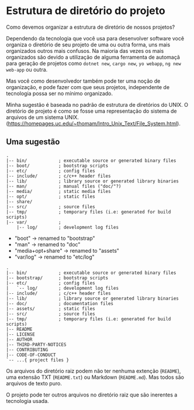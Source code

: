 Estrutura de diretório do projeto
=================================

Como devemos organizar a estrutura de diretório de nossos projetos?

Dependendo da tecnologia que você usa para desenvolver software você organiza o
diretório de seu projeto de uma ou outra forma, uns mais organizados outros mais
confusos. Na maioria das vezes os mais organizados são devido a utilização de alguma
ferramenta de automaçã para geração de projetos como `dotnet new`, `cargo new`,
`yo webapp`, `ng new web-app` ou outra.

Mas você como desenvolvedor também pode ter uma noção de organização, e
pode fazer com que seus projetos, independente de tecnologia possa ser no mínimo
organizado.

Minha sugestão é baseada no padrão de estrutura de diretórios do UNIX. O diretório
de projeto é como se fosse uma representação do sistema de arquivos de um sistema
UNIX. (https://homepages.uc.edu/~thomam/Intro_Unix_Text/File_System.html).

## Uma sugestão

```
.
|-- bin/			; executable source or generated binary files
|-- boot/			; bootstrap scripts
|-- etc/			; config files
|-- include/		; c/c++ header files
|-- lib/			; library source or generated library binaries
|-- man/			; manual files ("doc/"?)
|-- media/			; static media files
|-- opt/			; static files
|-- share/
|-- src/			; source files
|-- tmp/			; temporary files (i.e: generated for build scripts)
|-- var/			; 
    |-- log/		; development log files
```

* "boot" -> renamed to "bootstrap"
* "man"  -> renamed to "doc"
* "media+opt+share" -> renamed to "assets"
* "var/log" -> renamed to "etc/log"

```
.
|-- bin/			; executable source or generated binary files
|-- bootstrap/		; bootstrap scripts
|-- etc/			; config files
|   `-- log/		; development log files
|-- include/		; c/c++ header files
|-- lib/			; library source or generated library binaries
|-- doc/			; documentation files
|-- assets/			; static files
|-- src/			; source files
|-- tmp/			; temporary files (i.e: generated for build scripts)
|-- README
|-- LICENSE
|-- AUTHOR
|-- THIRD-PARTY-NOTICES
|-- CONTRIBUTING
|-- CODE-OF-CONDUCT
`-- ...{ project files }
```

Os arquivos do diretório raiz podem não ter nenhuma extenção (`README`), uma
extensão TXT (`README.txt`) ou Markdown (`README.md`). Mas todos são arquivos
de texto puro.

O projeto pode ter outros arquivos no diretório raiz que são inerentes a
tecnologia usada.
